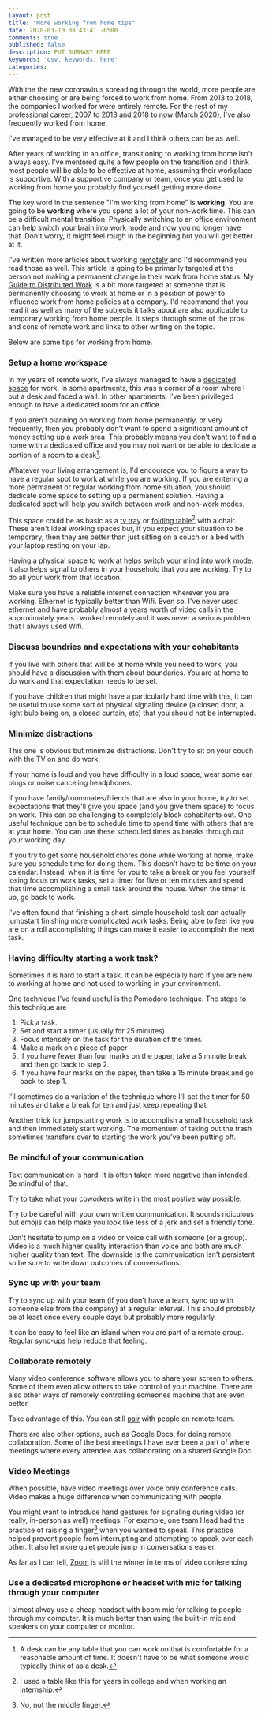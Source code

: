 ```yaml
---
layout: post
title: "More working from home tips"
date: 2020-03-10 08:43:41 -0500
comments: true
published: false
description: PUT SUMMARY HERE 
keywords: 'csv, keywords, here'
categories: 
---
```


With the the new coronavirus spreading through the world, more people are either choosing or are being forced to work from home.
From 2013 to 2018, the companies I worked for were entirely remote.
For the rest of my professional career, 2007 to 2013 and 2018 to now (March 2020), I've also frequently worked from home.

I've managed to be very effective at it and I think others can be as well.

After years of working in an office, transitioning to working from home isn't always easy.
I've mentored quite a few people on the transition and I think most people will be able to be effective at home, assuming their workplace is supportive.
With a supportive company or team, once you get used to working from home you probably find yourself getting more done.

The key word in the sentence "I'm working from home" is **working**.
You are going to be **working** where you spend a lot of your non-work time.
This can be a difficult mental transition.
Physically switching to an office environment can help switch your brain into work mode and now you no longer have that.
Don't worry, it might feel rough in the beginning but you will get better at it.

I've written more articles about working [remotely](/blog/categories/remote/) and I'd recommend you read those as well.
This article is going to be primarily targeted at the person not making a permanent change in their work from home status.
My [Guide to Distributed Work](/blog/2017/10/31/a-guide-to-distributed-work/) is a bit more targeted at someone that is permanently choosing to work at home or in a position of power to influence work from home policies at a company.
I'd recommend that you read it as well as many of the subjects it talks about are also applicable to temporary working from home people.
It steps through some of the pros and cons of remote work and links to other writing on the topic.

Below are some tips for working from home.

### Setup a home workspace

In my years of remote work, I've always managed to have a [dedicated space](/blog/2015/03/31/my-home-work-space/) for work.
In some apartments, this was a corner of a room where I put a desk and faced a wall.
In other apartments, I've been privileged enough to have a dedicated room for an office.

If you aren't planning on working from home permanently, or very frequently, then you probably don't want to spend a significant amount of money setting up a work area.
This probably means you don't want to find a home with a dedicated office and you may not want or be able to dedicate a portion of a room to a desk[^1].

[^1]: A desk can be any table that you can work on that is comfortable for a reasonable amount of time. It doesn't have to be what someone would typically think of as a desk.

Whatever your living arrangement is, I'd encourage you to figure a way to have a regular spot to work at while you are working.
If you are entering a more permanent or regular working from home situation, you should dedicate some space to setting up a permanent solution.
Having a dedicated spot will help you switch between work and non-work modes.

This space could be as basic as a [tv tray](https://www.amazon.com/Folding-Holder-Height-Adjustments-Original/dp/B01LZPMFW9/) or [folding table](https://www.amazon.com/Lifetime-80251-Adjustable-Folding-Granite/dp/B0074HYWFG/)[^2] with a chair.
These aren't ideal working spaces but, if you expect your situation to be temporary, then they are better than just sitting on a couch or a bed with your laptop resting on your lap.

[^2]: I used a table like this for years in college and when working an internship.

Having a physical space to work at helps switch your mind into work mode.
It also helps signal to others in your household that you are working.
Try to do all your work from that location.

Make sure you have a reliable internet connection wherever you are working.
Ethernet is typically better than Wifi.
Even so, I've never used ethernet and have probably almost a years worth of video calls in the approximately years I worked remotely and it was never a serious problem that I always used Wifi.

### Discuss boundries and expectations with your cohabitants

If you live with others that will be at home while you need to work, you should have a discussion with them about boundaries.
You are at home to do work and that expectation needs to be set.

If you have children that might have a particularly hard time with this, it can be useful to use some sort of physical signaling device (a closed door, a light bulb being on, a closed curtain, etc) that you should not be interrupted.

### Minimize distractions

This one is obvious but minimize distractions.
Don't try to sit on your couch with the TV on and do work.

If your home is loud and you have difficulty in a loud space, wear some ear plugs or noise canceling headphones.

If you have family/roommates/friends that are also in your home, try to set expectations that they'll give you space (and you give them space) to focus on work.
This can be challenging to completely block cohabitants out.
One useful technique can be to schedule time to spend time with others that are at your home.
You can use these scheduled times as breaks through out your working day.

If you try to get some household chores done while working at home, make sure you schedule time for doing them.
This doesn't have to be time on your calendar.
Instead, when it is time for you to take a break or you feel yourself losing focus on work tasks, set a timer for five or ten minutes and spend that time accomplishing a small task around the house.
When the timer is up, go back to work.

I've often found that finishing a short, simple household task can actually jumpstart finishing more complicated work tasks.
Being able to feel like you are on a roll accomplishing things can make it easier to accomplish the next task.

### Having difficulty starting a work task?

Sometimes it is hard to start a task.
It can be especially hard if you are new to working at home and not used to working in your environment.

One technique I've found useful is the Pomodoro technique.
The steps to this technique are

1. Pick a task.
1. Set and start a timer (usually for 25 minutes).
1. Focus intensely on the task for the duration of the timer.
1. Make a mark on a piece of paper
1. If you have fewer than four marks on the paper, take a 5 minute break and then go back to step 2.
1. If you have four marks on the paper, then take a 15 minute break and go back to step 1.

I'll sometimes do a variation of the technique where I'll set the timer for 50 minutes and take a break for ten and just keep repeating that.

Another trick for jumpstarting work is to accomplish a small household task and then immediately start working.
The momentum of taking out the trash sometimes transfers over to starting the work you've been putting off.

### Be mindful of your communication

Text communication is hard.
It is often taken more negative than intended.
Be mindful of that.

Try to take what your coworkers write in the most postive way possible.

Try to be careful with your own written communication.
It sounds ridiculous but emojis can help make you look like less of a jerk and set a friendly tone.

Don't hesitate to jump on a video or voice call with someone (or a group).
Video is a much higher quality interaction than voice and both are much higher quality than text.
The downside is the communication isn't persistent so be sure to write down outcomes of conversations.

### Sync up with your team

Try to sync up with your team (if you don't have a team, sync up with someone else from the company) at a regular interval.
This should probably be at least once every couple days but probably more regularly.

It can be easy to feel like an island when you are part of a remote group.
Regular sync-ups help reduce that feeling.

### Collaborate remotely

Many video conference software allows you to share your screen to others.
Some of them even allow others to take control of your machine.
There are also other ways of remotely controlling someones machine that are even better.

Take advantage of this.
You can still [pair](/blog/2015/01/24/remote-pairing/) with people on remote team.

There are also other options, such as Google Docs, for doing remote collaboration.
Some of the best meetings I have ever been a part of where meetings where every attendee was collaborating on a shared Google Doc.

### Video Meetings

When possible, have video meetings over voice only conference calls.
Video makes a huge difference when communicating with people.

You might want to introduce hand gestures for signaling during video (or really, in-person as well) meetings.
For example, one team I lead had the practice of raising a finger[^3] when you wanted to speak.
This practice helped prevent people from interrupting and attempting to speak over each other.
It also let more quiet people jump in conversations easier.

[^3]: No, not the middle finger.

As far as I can tell, [Zoom](http://zoom.us/) is still the winner in terms of video conferencing.

### Use a dedicated microphone or headset with mic for talking through your computer

I almost alway use a cheap headset with boom mic for talking to poeple through my computer.
It is much better than using the built-in mic and speakers on your computer or monitor.
